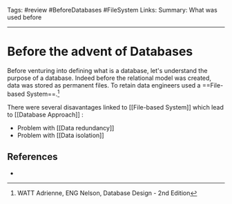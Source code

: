Tags: #review #BeforeDatabases #FileSystem
Links:
Summary: What was used before

---

# Before the advent of Databases

Before venturing into defining what is a database, let's understand the purpose of a database. Indeed before the relational model was created, data was stored as permanent files. To retain data engineers used a ==File-based System==.[^1]

There were several disavantages linked to [[File-based System]] which lead to [[Database Approach]] :

- Problem with [[Data redundancy]]
- Problem with [[Data isolation]]

## References

- [^1]: WATT Adrienne, ENG Nelson, Database Design - 2nd Edition
